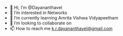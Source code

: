 - 👋 Hi, I’m @Dayananthavel
- 👀 I’m interested in Networks
- 🌱 I’m currently learning Amrita Vishwa Vidyapeetham
- 💞️ I’m looking to collaborate on 
- 📫 How to reach me k.r.dayananthavel@gmail.com

<!---
Dayananthavel/Dayananthavel is a ✨ special ✨ repository because its `README.md` (this file) appears on your GitHub profile.
You can click the Preview link to take a look at your changes.
--->
